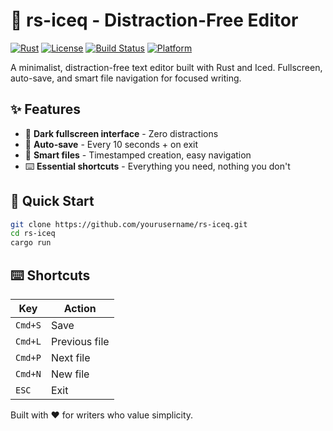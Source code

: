 # 📝 rs-iceq - Distraction-Free Editor

[![Rust](https://img.shields.io/badge/rust-1.70+-orange.svg)](https://www.rust-lang.org)
[![License](https://img.shields.io/badge/license-MIT-blue.svg)](LICENSE)
[![Build Status](https://img.shields.io/badge/build-passing-brightgreen.svg)]()
[![Platform](https://img.shields.io/badge/platform-macOS%20%7C%20Linux%20%7C%20Windows-lightgrey.svg)]()

A minimalist, distraction-free text editor built with Rust and Iced. Fullscreen, auto-save, and smart file navigation for focused writing.

## ✨ Features

- 🌙 **Dark fullscreen interface** - Zero distractions
- 💾 **Auto-save** - Every 10 seconds + on exit
- 📁 **Smart files** - Timestamped creation, easy navigation
- ⌨️ **Essential shortcuts** - Everything you need, nothing you don't

## 🚀 Quick Start

```bash
git clone https://github.com/yourusername/rs-iceq.git
cd rs-iceq
cargo run
```

## ⌨️ Shortcuts

| Key | Action |
|-----|--------|
| `Cmd+S` | Save |
| `Cmd+L` | Previous file |
| `Cmd+P` | Next file |
| `Cmd+N` | New file |
| `ESC` | Exit |

Built with ❤️ for writers who value simplicity.
